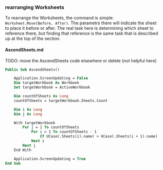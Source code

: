 ### rearranging Worksheets

To rearrange the Worksheets, the command is simple: `Worksheet.Move(Before, After)`. The parametrs there will indicate the sheet to place it before or after. The real task here is determining which sheet to reference there, but finding that reference is the same task that is described up at the top of the section.

#### AscendSheets.md

TODO: move the AscendSheets code elsewhere or delete (not helpful here)

```vb
Public Sub AscendSheets()

    Application.ScreenUpdating = False
    Dim targetWorkbook As Workbook
    Set targetWorkbook = ActiveWorkbook

    Dim countOfSheets As Long
    countOfSheets = targetWorkbook.Sheets.Count

    Dim i As Long
    Dim j As Long

    With targetWorkbook
        For j = 1 To countOfSheets
            For i = 1 To countOfSheets - 1
                If UCase(.Sheets(i).name) > UCase(.Sheets(i + 1).name) Then .Sheets(i).Move after:=.Sheets(i + 1)
            Next i
        Next j
    End With

    Application.ScreenUpdating = True
End Sub
```
